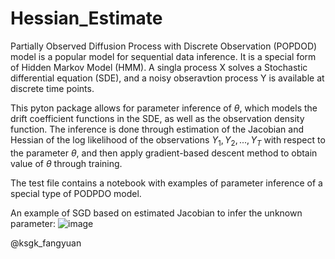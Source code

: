 # Hessian_Estimate

Partially Observed Diffusion Process with Discrete Observation (POPDOD) model is a popular model for sequential data inference. It is a special form of Hidden Markov Model (HMM). A singla process X solves a Stochastic differential equation (SDE), and a noisy obseravtion process Y is available at discrete time points. 

This pyton package allows for parameter inference of $\theta$, which models the drift coefficient functions in the SDE, as well as the observation density function. The inference is done through estimation of the Jacobian and Hessian of the log likelihood of the observations $Y_{1},Y_{2},...,Y_{T}$ with respect to the parameter $\theta$, and then apply gradient-based descent method to obtain value of $\theta$ through training. 

The test file contains a notebook with examples of parameter inference of a special type of PODPDO model.


An example of SGD based on estimated Jacobian to infer the unknown parameter:
![image](https://user-images.githubusercontent.com/66006349/122913820-9c737480-d362-11eb-95db-9f12e3c148de.png)


@ksgk_fangyuan
